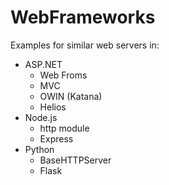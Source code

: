 WebFrameworks
=============

Examples for similar web servers in:
 * ASP.NET
   * Web Froms
   * MVC
   * OWIN (Katana)
   * Helios
 * Node.js
   * http module
   * Express
 * Python
   * BaseHTTPServer
   * Flask
